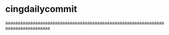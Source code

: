 # cingdailycommit
aaaaaaaaaaaaaaaaaaaaaaaaaaaaaaaaaaaaaaaaaaaaaaaaaaaaaaaaaaaaaaaaaaaaaaaaaaaaaaaaaa